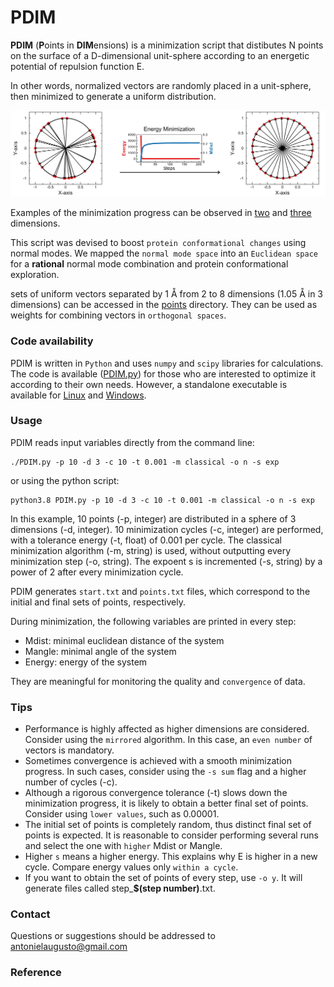 # PDIM

**PDIM** (**P**oints in **DIM**ensions) is a minimization script that distibutes N points on the surface of a D-dimensional unit-sphere according to an energetic potential of repulsion function E.

In other words, normalized vectors are randomly placed in a unit-sphere, then minimized to generate a uniform distribution.

<p align="center"><img src="https://github.com/antonielgomes/dpMD/blob/main/PDIM/PDIM.png" width="1000"/></p>

Examples of the minimization progress can be observed in [two](https://youtu.be/p4m_wOLcfo4) and [three](https://youtu.be/elFgtv4bCA0) dimensions.

This script was devised to boost `protein conformational changes` using normal modes. We mapped the `normal mode space` into an `Euclidean space` for a **rational** normal mode combination and protein conformational exploration.

sets of uniform vectors separated by 1 Å from 2 to 8 dimensions (1.05 Å in 3 dimensions) can be accessed in the [points](https://github.com/antonielgomes/dpMD/tree/main/PDIM/points) directory.
They can be used as weights for combining vectors in `orthogonal spaces`.

### Code availability
PDIM is written in `Python` and uses `numpy` and `scipy` libraries for calculations. The code is available ([PDIM.py](https://github.com/antonielgomes/dpMD/blob/main/PDIM/PDIM.py)) for those who are interested to optimize it according to their own needs. However, a standalone executable is available for [Linux](https://google.com) and [Windows](https://google.com).

### Usage
PDIM reads input variables directly from the command line:
```
./PDIM.py -p 10 -d 3 -c 10 -t 0.001 -m classical -o n -s exp
```
or using the python script:
```
python3.8 PDIM.py -p 10 -d 3 -c 10 -t 0.001 -m classical -o n -s exp
```
In this example, 10 points (-p, integer) are distributed in a sphere of 3 dimensions (-d, integer). 10 minimization cycles (-c, integer) are performed, with a tolerance energy (-t, float) of 0.001 per cycle. The classical minimization algorithm (-m, string) is used, without outputting every minimization step (-o, string). The expoent s is incremented (-s, string) by a power of 2 after every minimization cycle.

PDIM generates `start.txt` and `points.txt` files, which correspond to the initial and final sets of points, respectively.

During minimization, the following variables are printed in every step:
- Mdist: minimal euclidean distance of the system
- Mangle: minimal angle of the system
- Energy: energy of the system

They are meaningful for monitoring the quality and `convergence` of data.

### Tips
- Performance is highly affected as higher dimensions are considered. Consider using the `mirrored` algorithm. In this case, an `even number` of vectors is mandatory.
- Sometimes convergence is achieved with a smooth minimization progress. In such cases, consider using the `-s sum` flag and a higher number of cycles (-c).
- Although a rigorous convergence tolerance (-t) slows down the minimization progress, it is likely to obtain a better final set of points. Consider using `lower values`, such as 0.00001. 
- The initial set of points is completely random, thus distinct final set of points is expected. It is reasonable to consider performing several runs and select the one with `higher` Mdist or Mangle.
- Higher `s` means a higher energy. This explains why E is higher in a new cycle. Compare energy values only `within a cycle`.
- If you want to obtain the set of points of every step, use `-o y`. It will generate files called step_**$(step number)**.txt.

### Contact
Questions or suggestions should be addressed to antonielaugusto@gmail.com

### Reference
<!-- If you use PDIM or dpMD, please refer to the following publication:
A [^1]
[^1]: A -->
